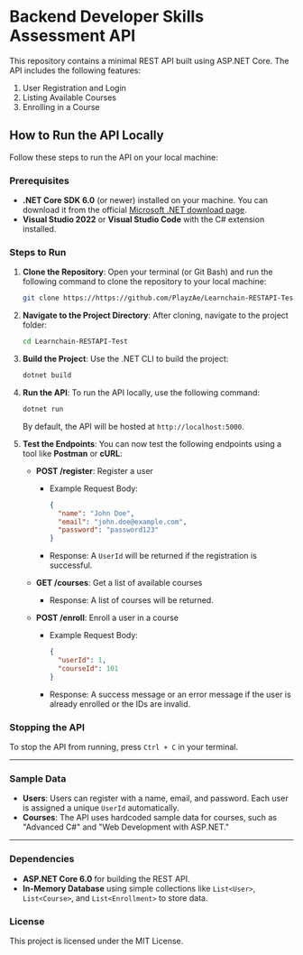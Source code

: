 # Backend Developer Skills Assessment API

This repository contains a minimal REST API built using ASP.NET Core. The API includes the following features:

1. User Registration and Login
2. Listing Available Courses
3. Enrolling in a Course

## How to Run the API Locally

Follow these steps to run the API on your local machine:

### Prerequisites

- **.NET Core SDK 6.0** (or newer) installed on your machine. You can download it from the official [Microsoft .NET download page](https://dotnet.microsoft.com/download).
- **Visual Studio 2022** or **Visual Studio Code** with the C# extension installed.

### Steps to Run

1. **Clone the Repository**:
   Open your terminal (or Git Bash) and run the following command to clone the repository to your local machine:
   ```bash
   git clone https://https://github.com/PlayzAe/Learnchain-RESTAPI-Test.git
   ```

2. **Navigate to the Project Directory**:
   After cloning, navigate to the project folder:
   ```bash
   cd Learnchain-RESTAPI-Test
   ```

3. **Build the Project**:
   Use the .NET CLI to build the project:
   ```bash
   dotnet build
   ```

4. **Run the API**:
   To run the API locally, use the following command:
   ```bash
   dotnet run
   ```

   By default, the API will be hosted at `http://localhost:5000`.

5. **Test the Endpoints**:
   You can now test the following endpoints using a tool like **Postman** or **cURL**:

   - **POST /register**: Register a user
     - Example Request Body:
       ```json
       {
         "name": "John Doe",
         "email": "john.doe@example.com",
         "password": "password123"
       }
       ```
     - Response: A `UserId` will be returned if the registration is successful.

   - **GET /courses**: Get a list of available courses
     - Response: A list of courses will be returned.

   - **POST /enroll**: Enroll a user in a course
     - Example Request Body:
       ```json
       {
         "userId": 1,
         "courseId": 101
       }
       ```
     - Response: A success message or an error message if the user is already enrolled or the IDs are invalid.

### Stopping the API

To stop the API from running, press `Ctrl + C` in your terminal.

---

### Sample Data

- **Users**: Users can register with a name, email, and password. Each user is assigned a unique `UserId` automatically.
- **Courses**: The API uses hardcoded sample data for courses, such as "Advanced C#" and "Web Development with ASP.NET."
  
---

### Dependencies

- **ASP.NET Core 6.0** for building the REST API.
- **In-Memory Database** using simple collections like `List<User>`, `List<Course>`, and `List<Enrollment>` to store data.

### License

This project is licensed under the MIT License.
```


